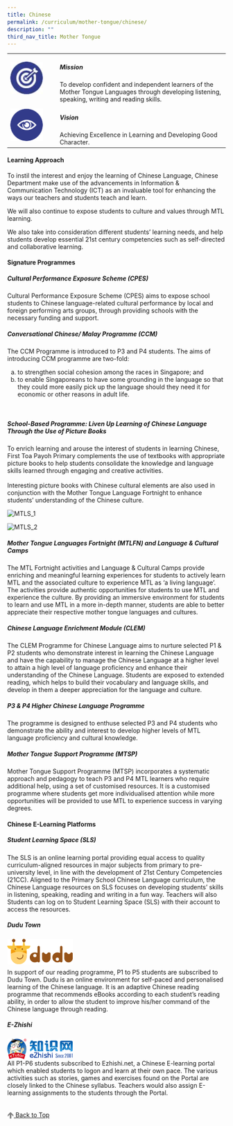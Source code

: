 ```yaml
---
title: Chinese
permalink: /curriculum/mother-tongue/chinese/
description: ""
third_nav_title: Mother Tongue
---
```

<table>
	<tbody><tr>
		<td width="100px">
			<img style="height:75px; width:75px" src="/images/mission.jpg">
		</td>
		<td> 
			<h5><b>Mission</b></h5>
			To develop confident and independent learners of the Mother Tongue&nbsp;Languages through developing listening, speaking, writing and reading&nbsp;skills.
		</td>
	</tr>
	<tr>
     <td>
		   <img style="height:75px; width:75px" src="/images/vision.png">
     </td>
     <td> 
			 <h5><b>Vision</b></h5>
	     Achieving Excellence in Learning and Developing Good Character.
       </td>
	</tr>
</tbody></table>

<h4><b>Learning Approach</b></h4>

To instil the interest and enjoy the learning of Chinese Language, Chinese Department make use of the advancements in Information &amp; Communication Technology (ICT) as an invaluable tool for enhancing the ways our teachers and students teach and learn.

We will also continue to expose students to culture and values through MTL learning.

We also take into consideration different students’ learning needs, and help students develop essential 21st century competencies such as self-directed and collaborative learning.

<h4><b>Signature Programmes</b></h4>

<h5><b>Cultural Performance Exposure Scheme (CPES)</b></h5>

Cultural Performance Exposure Scheme (CPES) aims to expose school students to Chinese language-related cultural performance by local and foreign performing arts groups, through providing schools with the necessary funding and support.

<h5><b>Conversational Chinese/ Malay Programme (CCM)</b></h5>

The CCM Programme is introduced to P3 and P4 students. The aims of introducing CCM programme are two-fold:<br>
<ol>
	<li style="list-style-type:lower-alpha">to strengthen social cohesion among the races in Singapore; and
		</li><li style="list-style-type:lower-alpha">to enable Singaporeans to have some grounding in the language so that they could more easily  pick up the language should they need it for economic or other reasons in adult life. </li>
</ol>
<br>
<h5><b>School-Based Programme: Liven Up Learning of Chinese Language Through the Use of Picture Books</b></h5>

To enrich learning and arouse the interest of students in learning Chinese, First Toa Payoh Primary complements the use of textbooks with appropriate picture books to help students consolidate the knowledge and language skills learned through engaging and creative activities.<br><br>
Interesting picture books with Chinese cultural elements are also used in conjunction with the Mother Tongue Language Fortnight to enhance students’ understanding of the Chinese culture.

![MTLS_1](/images/Curriculum/Mother%20Tongue/Chinese/mtls_ftpps_page_1_resize.jpg)

![MTLS_2](/images/Curriculum/Mother%20Tongue/Chinese/mtls_ftpps_page_2_resize.jpg)

<h5><b>Mother Tongue Languages Fortnight (MTLFN) and Language &amp; Cultural Camps</b></h5>

The MTL Fortnight activities and Language &amp; Cultural Camps provide enriching and meaningful learning experiences for students to actively learn MTL and the associated culture to experience MTL as ‘a living language’. The activities provide authentic opportunities for students to use MTL and experience the culture. By providing an immersive environment for students to learn and use MTL in a more in-depth manner, students are able to better appreciate their respective mother tongue languages and cultures.

<h5><b>Chinese Language Enrichment Module (CLEM)</b></h5>

The CLEM Programme for Chinese Language aims to nurture selected P1 &amp; P2 students who demonstrate interest in learning the Chinese Language and have the capability to manage the Chinese Language at a higher level to attain a high level of language proficiency and enhance their understanding of the Chinese Language. Students are exposed to extended reading, which helps to build their vocabulary and language skills, and develop in them a deeper appreciation for the language and culture.

<h5><b>P3 &amp; P4 Higher Chinese Language Programme</b></h5>

The programme is designed to enthuse selected P3 and P4 students who demonstrate the ability and interest to develop higher levels of MTL language proficiency and cultural knowledge.

<h5><b>Mother Tongue Support Programme (MTSP)</b></h5>

Mother Tongue Support Programme (MTSP) incorporates a systematic approach and pedagogy to teach P3 and P4 MTL learners who require additional help, using a set of customised resources. It is a customised programme where students get more individualised attention while more opportunities will be provided to use MTL to experience success in varying degrees.

<h4><b>Chinese E-Learning Platforms</b></h4>

<h5><b>Student Learning Space (SLS)</b></h5>

The SLS is an online learning portal providing equal access to quality curriculum-aligned resources in major subjects from primary to pre-university level, in line with the development of 21st Century Competencies (21CC). Aligned to the Primary School Chinese Language curriculum, the Chinese Language resources on SLS focuses on developing students’ skills in listening, speaking, reading and writing in a fun way. Teachers will also Students can log on to Student Learning Space (SLS) with their account to access the resources.

<h5><b>Dudu Town</b></h5>

<a href="https://dudu.town"><img align="left" style="width:30%" src="/images/Curriculum/Mother%20Tongue/Chinese/dudu%20town.png"></a>
<br><br>
<br><br>
In support of our reading programme, P1 to P5 students are subscribed to Dudu Town. Dudu is an online environment for self-paced and personalised learning of the Chinese language. It is an adaptive Chinese reading programme that recommends eBooks according to each student’s reading ability, in order to allow the student to improve his/her command of the Chinese language through reading.

<h5><b>E-Zhishi</b></h5>

<a href="https://www.ezhishi.net"><img align="left" style="width:30%" src="/images/Curriculum/Mother%20Tongue/Chinese/ezhishi.png"></a><br><br>

All P1-P6 students subscribed to Ezhishi.net, a Chinese E-learning portal which enabled students to logon and learn at their own pace. The various activities such as stories, games and exercises found on the Portal are closely linked to the Chinese syllabus. Teachers would also assign E-learning assignments to the students through the Portal.
<br><br><br>
<a href="/curriculum/mother-tongue/chinese#lo_main">
		 <img align="center" style="width:3%" src="/images/arrow-up.png"> Back to Top 
</a>